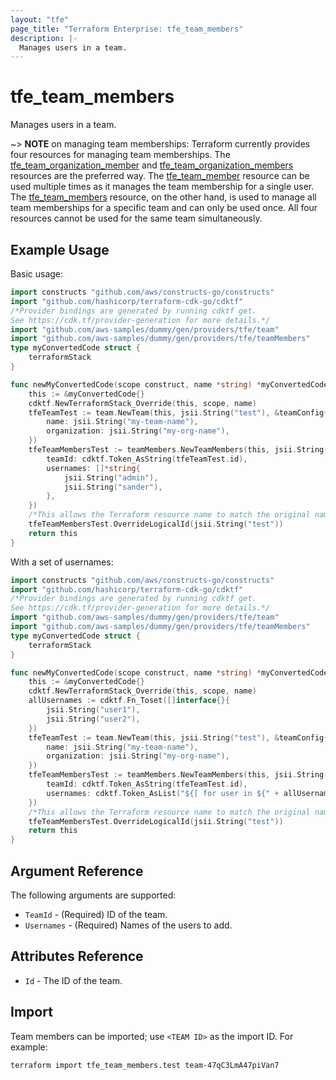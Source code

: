 ```yaml
---
layout: "tfe"
page_title: "Terraform Enterprise: tfe_team_members"
description: |-
  Manages users in a team.
---
```


# tfe_team_members

Manages users in a team.

~> **NOTE** on managing team memberships: Terraform currently provides four
resources for managing team memberships.
The [tfe_team_organization_member](team_organization_member.html) and [tfe_team_organization_members](team_organization_members.html) resources are
the preferred way. The [tfe_team_member](team_member.html)
resource can be used multiple times as it manages the team membership for a
single user.  The [tfe_team_members](team_members.html) resource, on the other
hand, is used to manage all team memberships for a specific team and can only be
used once. All four resources cannot be used for the same team simultaneously.

## Example Usage

Basic usage:

```go
import constructs "github.com/aws/constructs-go/constructs"
import "github.com/hashicorp/terraform-cdk-go/cdktf"
/*Provider bindings are generated by running cdktf get.
See https://cdk.tf/provider-generation for more details.*/
import "github.com/aws-samples/dummy/gen/providers/tfe/team"
import "github.com/aws-samples/dummy/gen/providers/tfe/teamMembers"
type myConvertedCode struct {
	terraformStack
}

func newMyConvertedCode(scope construct, name *string) *myConvertedCode {
	this := &myConvertedCode{}
	cdktf.NewTerraformStack_Override(this, scope, name)
	tfeTeamTest := team.NewTeam(this, jsii.String("test"), &teamConfig{
		name: jsii.String("my-team-name"),
		organization: jsii.String("my-org-name"),
	})
	tfeTeamMembersTest := teamMembers.NewTeamMembers(this, jsii.String("test_1"), &teamMembersConfig{
		teamId: cdktf.Token_AsString(tfeTeamTest.id),
		usernames: []*string{
			jsii.String("admin"),
			jsii.String("sander"),
		},
	})
	/*This allows the Terraform resource name to match the original name. You can remove the call if you don't need them to match.*/
	tfeTeamMembersTest.OverrideLogicalId(jsii.String("test"))
	return this
}
```

With a set of usernames:

```go
import constructs "github.com/aws/constructs-go/constructs"
import "github.com/hashicorp/terraform-cdk-go/cdktf"
/*Provider bindings are generated by running cdktf get.
See https://cdk.tf/provider-generation for more details.*/
import "github.com/aws-samples/dummy/gen/providers/tfe/team"
import "github.com/aws-samples/dummy/gen/providers/tfe/teamMembers"
type myConvertedCode struct {
	terraformStack
}

func newMyConvertedCode(scope construct, name *string) *myConvertedCode {
	this := &myConvertedCode{}
	cdktf.NewTerraformStack_Override(this, scope, name)
	allUsernames := cdktf.Fn_Toset([]interface{}{
		jsii.String("user1"),
		jsii.String("user2"),
	})
	tfeTeamTest := team.NewTeam(this, jsii.String("test"), &teamConfig{
		name: jsii.String("my-team-name"),
		organization: jsii.String("my-org-name"),
	})
	tfeTeamMembersTest := teamMembers.NewTeamMembers(this, jsii.String("test_1"), &teamMembersConfig{
		teamId: cdktf.Token_AsString(tfeTeamTest.id),
		usernames: cdktf.Token_AsList("${[ for user in ${" + allUsernames + "} : user]}"),
	})
	/*This allows the Terraform resource name to match the original name. You can remove the call if you don't need them to match.*/
	tfeTeamMembersTest.OverrideLogicalId(jsii.String("test"))
	return this
}
```

## Argument Reference

The following arguments are supported:

* `TeamId` - (Required) ID of the team.
* `Usernames` - (Required) Names of the users to add.

## Attributes Reference

* `Id` - The ID of the team.

## Import

Team members can be imported; use `<TEAM ID>` as the import ID. For example:

```shell
terraform import tfe_team_members.test team-47qC3LmA47piVan7
```

<!-- cache-key: cdktf-0.17.0-pre.15 input-37e1078f8bb8f3145d8680ab69ee6750373f41a03589ff0885d16ebc69a1e13c -->